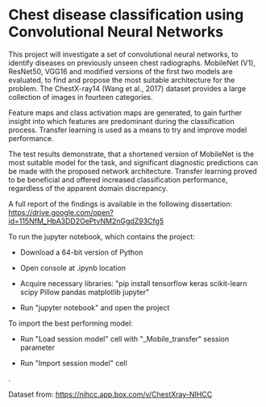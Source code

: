 # Chest disease classification using Convolutional Neural Networks

This project will investigate a set of convolutional neural networks, to identify diseases on
previously unseen chest radiographs. MobileNet (V1), ResNet50, VGG16 and modified
versions of the first two models are evaluated, to find and propose the most suitable architecture for the problem. The ChestX-ray14 (Wang et al., 2017) dataset provides a large collection of images in fourteen categories.


Feature maps and class activation maps are generated, to gain further insight into which
features are predominant during the classification process. Transfer learning is used as a
means to try and improve model performance.


The test results demonstrate, that a shortened version of MobileNet is the most suitable
model for the task, and significant diagnostic predictions can be made with the proposed
network architecture. Transfer learning proved to be beneficial and offered increased classification performance, regardless of the apparent domain discrepancy.


A full report of the findings is available in the following dissertation: https://drive.google.com/open?id=115NfM_HbA3DD2OePtvNM2nGgdZ93Cfg5


To run the jupyter notebook, which contains the project:
  - Download a 64-bit version of Python
  
  - Open console at .ipynb location
  
  - Acquire necessary libraries: "pip install tensorflow keras scikit-learn scipy Pillow pandas matplotlib jupyter"
  
  - Run "jupyter notebook" and open the project
  
To import the best performing model:
  - Run "Load session model" cell with "_Mobile_transfer" session parameter
  
  - Run "Import session model" cell
  
  
  
.

Dataset from: https://nihcc.app.box.com/v/ChestXray-NIHCC
